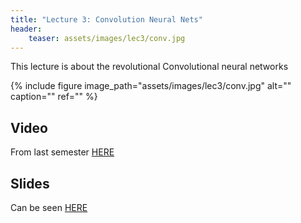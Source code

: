 ```yaml
---
title: "Lecture 3: Convolution Neural Nets"
header:
    teaser: assets/images/lec3/conv.jpg
---
```


This lecture is about the revolutional Convolutional neural networks

{% include figure
image_path="assets/images/lec3/conv.jpg"
alt="" caption="" ref=""
%}


## Video
From last semester [HERE](https://panoptotech.cloud.panopto.eu/Panopto/Pages/Viewer.aspx?id=87c6b475-0313-4d10-806f-b11000d2eca4)


## Slides

Can be seen [HERE](https://www.dropbox.com/scl/fi/18phm57ohdybzk3cd4ho5/236781_lec03_04_2024.pptx?rlkey=k5q5zlvnaa9nf1u52v6rkh6ky&dl=0)

